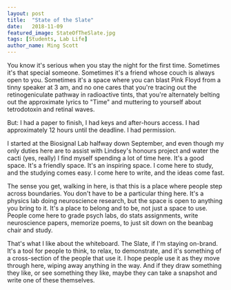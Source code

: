 ```yaml
---
layout: post
title:  "State of the Slate"
date:   2018-11-09
featured_image: StateOfTheSlate.jpg
tags: [Students, Lab Life]
author_name: Ming Scott
---
```


You know it's serious when you stay the night for the first time. Sometimes it's that special someone. Sometimes it's a friend whose couch is always open to you. Sometimes it's a space where you can blast Pink Floyd from a tinny speaker at 3 am, and no one cares that you're tracing out the retinogeniculate pathway in radioactive tints, that you're alternately belting out the approximate lyrics to "Time" and muttering to yourself about tetrodotoxin and retinal waves.

But: I had a paper to finish, I had keys and after-hours access. I had approximately 12 hours until the deadline. I had permission.

<!--more-->

I started at the Biosignal Lab halfway down September, and even though my only duties here are to assist with Lindsey's honours project and water the cacti (yes, really) I find myself spending a lot of time here. It's a good space. It's a friendly space. It's an inspiring space. I come here to study, and the studying comes easy. I come here to write, and the ideas come fast.

The sense you get, walking in here, is that this is a place where people step across boundaries. You don't have to be a particular thing here. It's a physics lab doing neuroscience research, but the space is open to anything you bring to it. It's a place to belong and to be, not just a space to use. People come here to grade psych labs, do stats assignments, write neuroscience papers, memorize poems, to just sit down on the beanbag chair and study.

That's what I like about the whiteboard. The Slate, if I'm staying on-brand. It's a tool for people to think, to relax, to demonstrate, and it's something of a cross-section of the people that use it. I hope people use it as they move through here, wiping away anything in the way. And if they draw something they like, or see something they like, maybe they can take a snapshot and write one of these themselves.